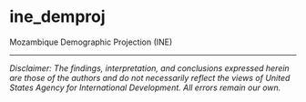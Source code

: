 # ine_demproj
Mozambique Demographic Projection (INE)

---

*Disclaimer: The findings, interpretation, and conclusions expressed herein are those of the authors and do not necessarily reflect the views of United States Agency for International Development. All errors remain our own.*